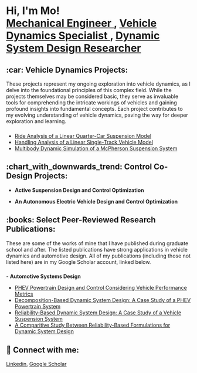 <h1>Hi, I'm Mo! <br/> <a href = "https://github.com/MoBehtash"> Mechanical Engineer </a>,
                      <a href = "https://github.com/MoBehtash"> Vehicle Dynamics Specialist </a>,
                      <a href = "https://github.com/MoBehtash"> Dynamic System Design Researcher </a> </h1>

<!-- ======================================================== -->
<h2>:car: Vehicle Dynamics Projects: </h2> 
<!-- ======================================================== -->
These projects represent my ongoing exploration into vehicle dynamics, as I delve into the foundational principles of this complex field. While the projects themselves may be considered basic, they serve as invaluable tools for comprehending the intricate workings of vehicles and gaining profound insights into fundamental concepts. Each project contributes to my evolving understanding of vehicle dynamics, paving the way for deeper exploration and learning.
<h3> </h3>

  - [Ride Analysis of a Linear Quarter-Car Suspension Model](https://github.com/MoBehtash/linear_quarter_car_analysis)
  - [Handling Analysis of a Linear Single-Track Vehicle Model](https://github.com/MoBehtash/linear_single_track_vehicle)
  - [Multibody Dynamic Simulation of a McPherson Suspension System](https://github.com/MoBehtash/multibody_mcpherson)


<!-- ======================================================== -->
<h2>:chart_with_downwards_trend: Control Co-Design Projects: </h2>
<!-- ======================================================== -->

- <b>Active Suspension Design and Control Optimization</b>

- <b>An Autonomous Electric Vehicle Design and Control Optimization </b>


<!-- ======================================================== -->
<h2>:books: Select Peer-Reviewed Research Publications: </h2>
<!-- ======================================================== -->
These are some of the works of mine that I have published during graduate school and after. The listed publications have strong applications in vehicle dynamics and automotive design. All of my publications (including those not listed here) are in my Google Scholar account, linked below.
<h3> </h3>
- <b> Automotive Systems Design </b>

  - [PHEV Powertrain Design and Control Considering Vehicle Performance Metrics](https://link.springer.com/article/10.1007/s00158-019-02264-0)
  - [Decomposition-Based Dynamic System Design: A Case Study of a PHEV Powertrain System](https://doi.org/10.1115/1.4046240)
  - [Reliability-Based Dynamic System Design: A Case Study of a Vehicle Suspension System](https://doi.org/10.1115/1.4052906)
  - [A Comparitive Study Between Reliability-Based Formulations for Dynamic System Design](https://doi.org/10.1115/1.4064567)


<!-- ======================================================== -->
<h2> 🤳 Connect with me:</h2>
<!-- ======================================================== -->

[Linkedin](https://www.linkedin.com/in/mobehtash/), [Google Scholar](https://scholar.google.com/citations?user=WVyEea4AAAAJ&hl=en)
